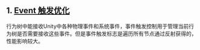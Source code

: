 ## 1. [Event 触发优化](Event/README.md)
行为树中能接收Unity中各种物理事件和系统事件，事件触发控制用于管理当前行为树是否需要接收这些事件。但是事件触发标志是遍历所有节点通过反射获得的，性能影响较大。